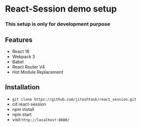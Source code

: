# React-Session demo setup

### This setup is only for development purpose
## Features

* React 16
* Webpack 3
* Babel
* React Router V4
* Hot Module Replacement

## Installation

* `git clone https://github.com/jiteshtask/react_session.git`
* cd react-session
* npm install
* npm start
* visit `http://localhost:8080/`

